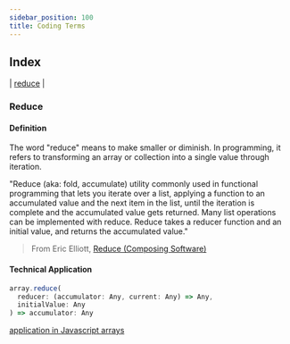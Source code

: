 ```yaml
---
sidebar_position: 100
title: Coding Terms
---
```


## Index

| [reduce](#reduce) |


### Reduce 

#### Definition
The word "reduce" means to make smaller or diminish. In programming, it refers to transforming an array or collection into a single value through iteration.

"Reduce (aka: fold, accumulate) utility commonly used in functional programming that lets you iterate over a list, applying a function to an accumulated value and the next item in the list, until the iteration is complete and the accumulated value gets returned. Many list operations can be implemented with reduce. Reduce takes a reducer function and an initial value, and returns the accumulated value."

> From Eric Elliott, [Reduce (Composing Software)](https://medium.com/javascript-scene/reduce-composing-software-fe22f0c39a1d)

#### Technical Application

```javascript
array.reduce(
  reducer: (accumulator: Any, current: Any) => Any,
  initialValue: Any
) => accumulator: Any
```

[application in Javascript arrays](02-Javascript.md#5-use-reduce-for-complex-array-transformations)
